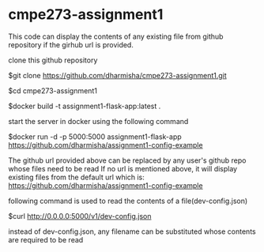 # cmpe273-assignment1
This code can display the contents of any existing file from github repository if the girhub url is provided.

clone this github repository

$git clone https://github.com/dharmisha/cmpe273-assignment1.git

$cd cmpe273-assignment1

$docker build -t assignment1-flask-app:latest .

start the server in docker using the following command

$docker run -d -p 5000:5000 assignment1-flask-app https://github.com/dharmisha/assignment1-config-example

The github url provided above can be replaced by any user's github repo whose files need to be read
If no url is mentioned above, it will display existing files from the default url which is:
https://github.com/dharmisha/assignment1-config-example

following command is used to read the contents of a file(dev-config.json)

$curl http://0.0.0.0:5000/v1/dev-config.json

instead of dev-config.json, any filename can be substituted whose contents are required to be read

